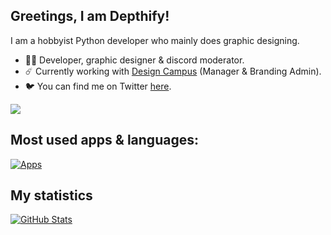 ## Greetings, I am Depthify!

I am a hobbyist Python developer who mainly does graphic designing.
- 👨‍💻 Developer, graphic designer & discord moderator.
- ☄️ Currently working with [Design Campus](https://discord.gg/invite/UKrmKYATj2) (Manager & Branding Admin).
- 🐦 You can find me on Twitter [here](https://twitter.com/TheRealDepthify).

![](https://komarev.com/ghpvc/?username=Depthify&style=flat)

## Most used apps & languages:
[![Apps](https://skillicons.dev/icons?i=figma,ps,pr,vscode,discord,py,github,&theme=dark)](https://skillicons.dev)

## My statistics
[![GitHub Stats](https://github-readme-stats.vercel.app/api?username=Depthify&show_icons=True&theme=tokyonight)](https://github.com/anuraghazra/github-readme-stats)
